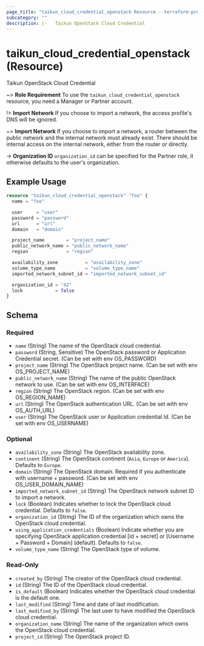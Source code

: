 ```yaml
---
page_title: "taikun_cloud_credential_openstack Resource - terraform-provider-taikun"
subcategory: ""
description: |-   Taikun OpenStack Cloud Credential
---
```


# taikun_cloud_credential_openstack (Resource)

Taikun OpenStack Cloud Credential

~> **Role Requirement** To use the `taikun_cloud_credential_openstack` resource, you need a Manager or Partner account.

!> **Import Network** If you choose to import a network, the access profile's DNS will be ignored.

~> **Import Network** If you choose to import a network, a router between the public network and the internal network must
already exist. There should be internal access on the internal network, either from the router or directly.

-> **Organization ID** `organization_id` can be specified for the Partner role, it otherwise defaults to the user's organization.

## Example Usage

```terraform
resource "taikun_cloud_credential_openstack" "foo" {
  name = "foo"

  user     = "user"
  password = "password"
  url      = "url"
  domain   = "domain"

  project_name        = "project_name"
  public_network_name = "public_network_name"
  region              = "region"

  availability_zone          = "availability_zone"
  volume_type_name           = "volume_type_name"
  imported_network_subnet_id = "imported_network_subnet_id"

  organization_id = "42"
  lock            = false
}
```

<!-- schema generated by tfplugindocs -->
## Schema

### Required

- `name` (String) The name of the OpenStack cloud credential.
- `password` (String, Sensitive) The OpenStack password or Application Credential secret. (Can be set with env OS_PASSWORD)
- `project_name` (String) The OpenStack project name. (Can be set with env OS_PROJECT_NAME)
- `public_network_name` (String) The name of the public OpenStack network to use. (Can be set with env OS_INTERFACE)
- `region` (String) The OpenStack region. (Can be set with env OS_REGION_NAME)
- `url` (String) The OpenStack authentication URL. (Can be set with env OS_AUTH_URL)
- `user` (String) The OpenStack user or Application credential Id. (Can be set with env OS_USERNAME)

### Optional

- `availability_zone` (String) The OpenStack availability zone.
- `continent` (String) The OpenStack continent (`Asia`, `Europe` or `America`). Defaults to `Europe`.
- `domain` (String) The OpenStack domain. Required if you authenticate with username + password. (Can be set with env OS_USER_DOMAIN_NAME)
- `imported_network_subnet_id` (String) The OpenStack network subnet ID to import a network.
- `lock` (Boolean) Indicates whether to lock the OpenStack cloud credential. Defaults to `false`.
- `organization_id` (String) The ID of the organization which owns the OpenStack cloud credential.
- `using_application_credentials` (Boolean) Indicate whether you are specifying OpenStack application credential [id + secret] or [Username + Password + Domain] (default). Defaults to `false`.
- `volume_type_name` (String) The OpenStack type of volume.

### Read-Only

- `created_by` (String) The creator of the OpenStack cloud credential.
- `id` (String) The ID of the OpenStack cloud credential.
- `is_default` (Boolean) Indicates whether the OpenStack cloud credential is the default one.
- `last_modified` (String) Time and date of last modification.
- `last_modified_by` (String) The last user to have modified the OpenStack cloud credential.
- `organization_name` (String) The name of the organization which owns the OpenStack cloud credential.
- `project_id` (String) The OpenStack project ID.
